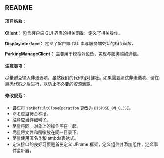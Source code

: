 ## README

#### 项目结构：

**Client：** 包含客户端 GUI 界面的相关函数，定义了相关操作。

**DisplayInterface：** 定义了客户端 GUI 中与服务端交互的相关函数。

**ParkingManageClient：** 主要用于模拟外设备，实现与服务端的通信。



#### 注意事项：

尽量避免输入非法选项，虽然我们的代码相对健壮。如果需要测试非法选项，请在熟悉代码之后进行，以防止不必要的资源泄露。

#### 修改规范：

- 尝试将 `setDefaultCloseOperation` 更改为 `DISPOSE_ON_CLOSE`。
- 命名应当符合标准。
- 注释应当详细明了。
- 尽量将同一对象上的操作写在一起。
- 尽量将文件和图像放在同一目录下。
- 尽量使用匿名类和lambda表达式。
- 定义接口的良好习惯是首先定义 JFrame 框架，定义组件并添加组件，定义事件监听器。
